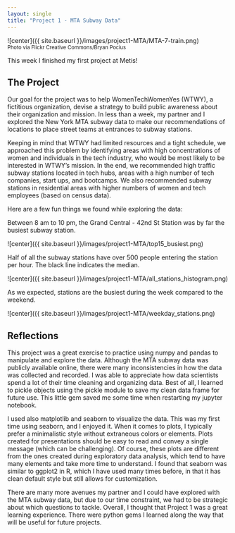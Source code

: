 ```yaml
---
layout: single
title: "Project 1 - MTA Subway Data"
---
```


![center]({{ site.baseurl }}/images/project1-MTA/MTA-7-train.png)  
<sup>Photo via Flickr Creative Commons/Bryan Pocius</sup>

This week I finished my first project at Metis!

## The Project

Our goal for the project was to help WomenTechWomenYes (WTWY), a fictitious organization, devise a strategy to build public awareness about their organization and mission. In less than a week, my partner and I explored the New York MTA subway data to make our recommendations of locations to place street teams at entrances to subway stations.

Keeping in mind that WTWY had limited resources and a tight schedule, we approached this problem by identifying areas with high concentrations of women and individuals in the tech industry, who would be most likely to be interested in WTWY’s mission. In the end, we recommended high traffic subway stations located in tech hubs, areas with a high number of tech companies, start ups, and bootcamps. We also recommended subway stations in residential areas with higher numbers of women and tech employees (based on census data).

Here are a few fun things we found while exploring the data:

Between 8 am to 10 pm, the Grand Central - 42nd St Station was by far the busiest subway station.

![center]({{ site.baseurl }}/images/project1-MTA/top15_busiest.png)

Half of all the subway stations have over 500 people entering the station per hour. The black line indicates the median.

![center]({{ site.baseurl }}/images/project1-MTA/all_stations_histogram.png)

As we expected, stations are the busiest during the week compared to the weekend.

![center]({{ site.baseurl }}/images/project1-MTA/weekday_stations.png)

## Reflections

This project was a great exercise to practice using numpy and pandas to manipulate and explore the data. Although the MTA subway data was publicly available online, there were many inconsistencies in how the data was collected and recorded. I was able to appreciate how data scientists spend a lot of their time cleaning and organizing data. Best of all, I learned to pickle objects using the pickle module to save my clean data frame for future use. This little gem saved me some time when restarting my jupyter notebook.

I used also matplotlib and seaborn to visualize the data. This was my first time using seaborn, and I enjoyed it. When it comes to plots, I typically prefer a minimalistic style without extraneous colors or elements. Plots created for presentations should be easy to read and convey a single message (which can be challenging). Of course, these plots are different from the ones created during exploratory data analysis, which tend to have many elements and take more time to understand. I found that seaborn was similar to ggplot2 in R, which I have used many times before, in that it has clean default style but still allows for customization.

There are many more avenues my partner and I could have explored with the MTA subway data, but due to our time constraint, we had to be strategic about which questions to tackle. Overall, I thought that Project 1 was a great learning experience. There were python gems I learned along the way that will be useful for future projects.
